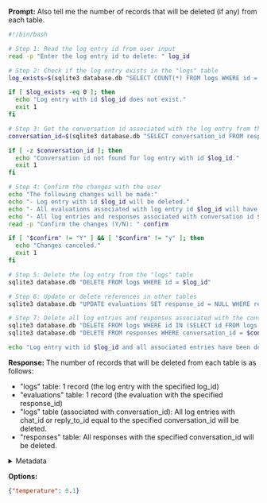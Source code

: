 **Prompt:**
Also tell me the number of records that will be deleted (if any) from each table.


```bash
#!/bin/bash

# Step 1: Read the log entry id from user input
read -p "Enter the log entry id to delete: " log_id

# Step 2: Check if the log entry exists in the "logs" table
log_exists=$(sqlite3 database.db "SELECT COUNT(*) FROM logs WHERE id = $log_id")

if [ $log_exists -eq 0 ]; then
  echo "Log entry with id $log_id does not exist."
  exit 1
fi

# Step 3: Get the conversation id associated with the log entry from the "responses" table
conversation_id=$(sqlite3 database.db "SELECT conversation_id FROM responses WHERE id = (SELECT response_id FROM evaluations WHERE response_id = $log_id)")

if [ -z $conversation_id ]; then
  echo "Conversation id not found for log entry with id $log_id."
  exit 1
fi

# Step 4: Confirm the changes with the user
echo "The following changes will be made:"
echo "- Log entry with id $log_id will be deleted."
echo "- All evaluations associated with log entry id $log_id will have their response_id set to NULL."
echo "- All log entries and responses associated with conversation id $conversation_id will be deleted."
read -p "Confirm the changes (Y/N): " confirm

if [ "$confirm" != "Y" ] && [ "$confirm" != "y" ]; then
  echo "Changes canceled."
  exit 1
fi

# Step 5: Delete the log entry from the "logs" table
sqlite3 database.db "DELETE FROM logs WHERE id = $log_id"

# Step 6: Update or delete references in other tables
sqlite3 database.db "UPDATE evaluations SET response_id = NULL WHERE response_id = $log_id"

# Step 7: Delete all log entries and responses associated with the conversation id
sqlite3 database.db "DELETE FROM logs WHERE id IN (SELECT id FROM logs WHERE chat_id = $conversation_id OR reply_to_id = $conversation_id)"
sqlite3 database.db "DELETE FROM responses WHERE conversation_id = $conversation_id"

echo "Log entry with id $log_id and all associated entries have been deleted successfully."
```

**Response:**
The number of records that will be deleted from each table is as follows:

- "logs" table: 1 record (the log entry with the specified log_id)
- "evaluations" table: 1 record (the evaluation with the specified response_id)
- "logs" table (associated with conversation_id): All log entries with chat_id or reply_to_id equal to the specified conversation_id will be deleted.
- "responses" table: All responses with the specified conversation_id will be deleted.

<details><summary>Metadata</summary>

- Duration: 7854 ms
- Datetime: 2023-10-26T12:22:37.925061
- Model: gpt-3.5-turbo-0613

</details>

**Options:**
```json
{"temperature": 0.1}
```

